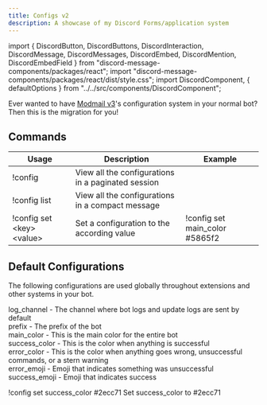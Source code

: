 ```yaml
---
title: Configs v2
description: A showcase of my Discord Forms/application system
---
```

import {
  DiscordButton,
  DiscordButtons,
  DiscordInteraction,
  DiscordMessage,
  DiscordMessages,
  DiscordEmbed,
  DiscordMention,
  DiscordEmbedField
} from "discord-message-components/packages/react";
import "discord-message-components/packages/react/dist/style.css";
import DiscordComponent, { defaultOptions } from "../../src/components/DiscordComponent";

Ever wanted to have [Modmail v3](./modmail-v3.md)'s configuration system in your normal bot? Then this is the migration for you!

## Commands


| Usage | Description | Example |
| ----------------------- | ----------- | ---------- |
| <span className="timestamp">!config</span> | View all the configurations in a paginated session |
| <span className="timestamp">!config list</span> | View all the configurations in a compact message |
| <span className="timestamp">!config set &lt;key&gt; &lt;value&gt;</span> | Set a configuration to the according value | <span className="timestamp">!config set main_color #5865f2 </span> |

## Default Configurations
The following configurations are used globally throughout extensions and other systems in your bot.

<span className="cb">log_channel</span> - The channel where bot logs and update logs are sent by default
<br/>
<span className="cb">prefix</span> - The prefix of the bot
<br/>
<span className="cb">main_color</span> - This is the main color for the entire bot
<br/>
<span className="cb">success_color</span> - This is the color when anything is successful
<br/>
<span className="cb">error_color</span> - This is the color when anything goes wrong, unsuccessful commands, or a stern warning
<br/>
<span className="cb">error_emoji</span> - Emoji that indicates something was unsuccessful
<br/>
<span className="cb">success_emoji</span> - Emoji that indicates success
<br/>

<DiscordComponent>
  <DiscordMessage profile="nziie" roleColor="none">
  !config set success_color #2ecc71
  </DiscordMessage>
  <DiscordMessage author="Bot" avatar="blue">
    <DiscordEmbed borderColor="#2ecc71" embedTitle="Success">
      Set <span className="cb">success_color</span> to <span className="cb">#2ecc71</span>
    </DiscordEmbed>
  </DiscordMessage>
</DiscordComponent>